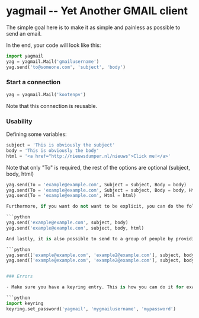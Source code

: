 # yagmail -- Yet Another GMAIL client

The simple goal here is to make it as simple and painless as possible to send an email.

In the end, your code will look like this:

```python
import yagmail
yag = yagmail.Mail('gmailusername')
yag.send('to@someone.com', 'subject', 'body')
```

### Start a connection

```python
yag = yagmail.Mail('kootenpv')
```

Note that this connection is reusable.

### Usability 

Defining some variables:

```python
subject = 'This is obviously the subject'
body = 'This is obviously the body'
html = '<a href="http://nieuwsdumper.nl/nieuws">Click me!</a>'
```

Note that only "To" is required, the rest of the options are optional (subject, body, html)

```python
yag.send(To = 'example@example.com', Subject = subject, Body = body)
yag.send(To = 'example@example.com', Subject = subject, Body = body, Html = html)
yag.send(To = 'example@example.com', Html = html)

Furthermore, if you want do not want to be explicit, you can do the following:

```python
yag.send('example@example.com', subject, body)
yag.send('example@example.com', subject, body, html)

And lastly, it is also possible to send to a group of people by providing a list of email strings rather than a single string:

```python
yag.send(['example@example.com', 'example2@example.com'], subject, body)
yag.send(['example@example.com', 'example2@example.com'], subject, body)


### Errors

- Make sure you have a keyring entry. This is how you can do it for example (only required once):

```python
import keyring
keyring.set_password('yagmail', 'mygmailusername', 'mypassword')
```

